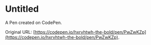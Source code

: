 # Untitled

A Pen created on CodePen.

Original URL: [https://codepen.io/hxrvhtwh-the-bold/pen/PwZwKZp](https://codepen.io/hxrvhtwh-the-bold/pen/PwZwKZp).

